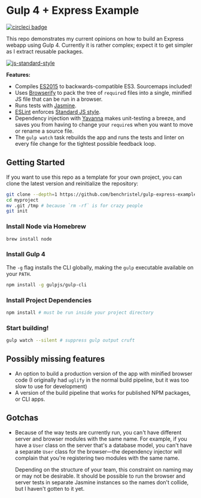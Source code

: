 # Gulp 4 + Express Example

[![circleci badge](https://circleci.com/gh/benchristel/gulp-express-example.svg?style=shield&circle-token=ef4a53333c04c001ce37c0877ad1a1628e338d9d)](https://circleci.com/gh/benchristel/gulp-express-example)

This repo demonstrates my current opinions on how to build an Express webapp using Gulp 4. Currently it is rather complex; expect it to get simpler as I extract reusable packages.

[![js-standard-style](https://cdn.rawgit.com/feross/standard/master/badge.svg)](http://standardjs.com)

**Features:**

- Compiles [ES2015](https://babeljs.io/docs/learn-es2015/) to backwards-compatible ES3. Sourcemaps included!
- Uses [Browserify](http://browserify.org/) to pack the tree of `require`d files into a single, minified JS file that can be run in a browser.
- Runs tests with [Jasmine](http://jasmine.github.io/2.4/introduction.html).
- [ESLint](http://eslint.org/) enforces [Standard JS style](http://standardjs.com).
- Dependency injection with [Yavanna](https://www.npmjs.com/package/@benchristel/yavanna) makes unit-testing a breeze, and saves you from having to change your `require`s when you want to move or rename a source file.
- The `gulp watch` task rebuilds the app and runs the tests and linter on every file change for the tightest possible feedback loop.

## Getting Started

If you want to use this repo as a template for your own project, you can clone the latest version and reinitialize the repository:

```bash
git clone --depth=1 https://github.com/benchristel/gulp-express-example.git myproject
cd myproject
mv .git /tmp # because `rm -rf` is for crazy people
git init
```

### Install Node via Homebrew

```bash
brew install node
```

### Install Gulp 4

The `-g` flag installs the CLI globally, making the `gulp` executable available on your `PATH`.

```bash
npm install -g gulpjs/gulp-cli
```

### Install Project Dependencies

```bash
npm install # must be run inside your project directory
```

### Start building!

```bash
gulp watch --silent # suppress gulp output cruft
```

## Possibly missing features

- An option to build a production version of the app with minified browser code (I originally had `uglify` in the normal build pipeline, but it was too slow to use for development)
- A version of the build pipeline that works for published NPM packages, or CLI apps.

## Gotchas

- Because of the way tests are currently run, you can't have different server and browser modules with the same name. For example, if you have a `User` class on the server that's a database model, you can't have a separate `User` class for the browser—the dependency injector will complain that you're registering two modules with the same name.

  Depending on the structure of your team, this constraint on naming may or may not be desirable. It should be possible to run the browser and server tests in separate Jasmine instances so the names don't collide, but I haven't gotten to it yet.
